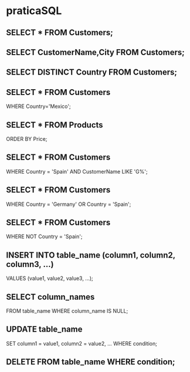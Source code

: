 # praticaSQL
## SELECT * FROM Customers;
## SELECT CustomerName,City FROM Customers;
## SELECT DISTINCT Country FROM Customers;
## SELECT * FROM Customers
WHERE Country='Mexico';
## SELECT * FROM Products
ORDER BY Price;
## SELECT * FROM Customers
WHERE Country = 'Spain' AND CustomerName LIKE 'G%';
## SELECT * FROM Customers
WHERE Country = 'Germany' OR Country = 'Spain';
## SELECT * FROM Customers
WHERE NOT Country = 'Spain';
## INSERT INTO table_name (column1, column2, column3, ...)
VALUES (value1, value2, value3, ...);
## SELECT column_names
FROM table_name
WHERE column_name IS NULL;
## UPDATE table_name
SET column1 = value1, column2 = value2, ...
WHERE condition;
## DELETE FROM table_name WHERE condition;

